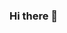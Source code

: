 ### Hi there 👋

<!--
**kevinfergus/kevinfergus** is a ✨ _special_ ✨ repository because its `README.md` (this file) appears on your GitHub profile.

Hi, my name is Kevin Fergus. I'm a software engineer with a proven ability to work creatively in both small and large team environments. For a team project, I was responsible for the front end and I took it upon myself to learn Django back end to ensure smooth interactions without the need to delay the back end engineer’s other work. I built an ecommerce site in 8 days with 4 teammates using a creative approach to cart schema design, ultimately removing the need for a separate carts table. With a passion for personal growth, I attended a 1,000+ hour Fullstack bootcamp to both learn new coding techniques and sharpen my existing skills. I am now looking for an opportunity to use these skills in a collaborative environment with other passionate technologists creating delightful experiences for end users.

Frontend Software Engineer with a proven ability to deliver quality results in both solo and collaborative settings. Prior to transitioning to software development, I led and championed training initiatives for Fortune 500 companies (i.e. Amazon, Home Depot) on best inclusive practices for people with disabilities, ultimately resulting in 2,000+ managers learning my techniques. The same passion I have for inclusivity and collaboration, I also have for software development. Embracing this passion led me to work through 1,000+ hour coding bootcamp, which focused on JavaScript, React, and Node.js. I am now eager to apply these passions in obtaining a challenging position on a collaborative development team focused on creating high-quality, intuitive front-end applications.

👀 View my portfolio here: kevinfergus.com

📝 Check my resume out here:  https://docs.google.com/document/d/1khdYmXt8KgyCUoVmyrtAg79yV9DRaw6VKv9Lz6XR724/edit

💬 Message me here:  https://www.linkedin.com/in/kevin-fergus/

📫 Reach me via email: [kevinfergus89@gmail.com](mailto:kevinfergus89@gmail.com)

📲 Call Me here: (847)322-8527

[![Top Langs](https://github-readme-stats.vercel.app/api/top-langs/?username=kevinfergus&layout=compact)](https://github.com/greenpioneer/github-readme-stats)
